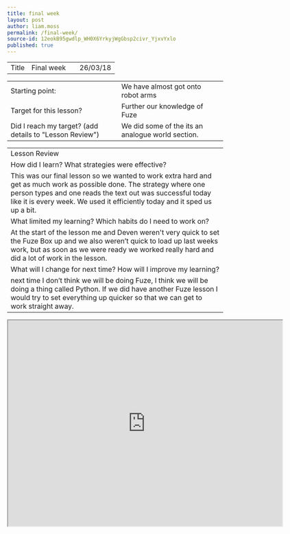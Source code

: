 ```yaml
---
title: final week
layout: post
author: liam.moss
permalink: /final-week/
source-id: 12eokB95gwdlp_WH0X6YrkyjWgGbsp2civr_YjxvYxlo
published: true
---
```

<table>
  <tr>
    <td>Title</td>
    <td>Final week</td>
    <td></td>
    <td>26/03/18</td>
  </tr>
</table>


<table>
  <tr>
    <td>Starting point:</td>
    <td>We have almost got onto robot arms</td>
  </tr>
  <tr>
    <td>Target for this lesson?</td>
    <td>Further our knowledge of Fuze</td>
  </tr>
  <tr>
    <td>Did I reach my target? 
(add details to "Lesson Review")</td>
    <td>We did some of the its an analogue world section.</td>
  </tr>
</table>


<table>
  <tr>
    <td>Lesson Review</td>
  </tr>
  <tr>
    <td>How did I learn? What strategies were effective? </td>
  </tr>
  <tr>
    <td>This was our final lesson so we wanted to work extra hard and get as much work as possible done. The strategy where one person types and one reads the text out was successful today like it is every week. We used it efficiently today and it sped us up a bit.</td>
  </tr>
  <tr>
    <td>What limited my learning? Which habits do I need to work on? </td>
  </tr>
  <tr>
    <td>At the start of the lesson me and Deven weren't very quick to set the Fuze Box up and we also weren’t quick to load up last weeks work, but as soon as we were ready we worked really hard and did a lot of work in the lesson.</td>
  </tr>
  <tr>
    <td>What will I change for next time? How will I improve my learning?</td>
  </tr>
  <tr>
    <td>next time I don’t think we will be doing Fuze, I think we will be doing a thing called Python. If we did have another Fuze lesson I would try to set everything up quicker so that we can get to work straight away.</td>
  </tr>
</table>
<iframe src="https://drive.google.com/file/d/1JgkJk027iD9z4znuwV2wDVDR7kBlrj71/preview" width="640" height="480"></iframe>


